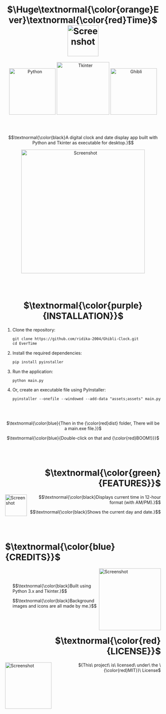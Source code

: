 <h1 align="center" font-style="bold">
  $\Huge\textnormal{\color{orange}Ever}\textnormal{\color{red}Time}$
  <img src="https://github.com/user-attachments/assets/8a9c99d1-40a1-406a-b925-8ebfb28d4111" alt="Screenshot" width="100" style="vertical-align: middle;">
</h1>
<p align="center">
  <img src="https://img.shields.io/badge/Python-3-blue?logo=python&logoColor=white" alt="Python" width=150>
  <img src="https://img.shields.io/badge/Tkinter-GUI-orange?logo=python&logoColor=white" alt="Tkinter" width=170>
  <img src="https://img.shields.io/badge/Anime-Ghibli-green?logo=anime&logoColor=white" alt="Ghibli" width=150>
</p>

<br><br>

$$\textnormal{\color{black}A digital clock and date display app built with Python and Tkinter as executable for desktop.}$$



<p align="center">
  <img src="https://github.com/user-attachments/assets/6521037e-5feb-46da-88c7-387e5a40d796" alt="Screenshot" width=400>
</p>


<br><br>

<h1 align="center"> 
  $\textnormal{\color{purple}{INSTALLATION}}$
</h1>


1. Clone the repository:
   
   ```diff
   git clone https://github.com/ridika-2004/Ghibli-Clock.git
   cd EverTime
   ```

2. Install the required dependencies:
   ```diff
   pip install pyinstaller
   ```

3. Run the application:
   ```diff
   python main.py
   ```
   
4. Or, create an executable file using PyInstaller:
   ```diff
   pyinstaller --onefile --windowed --add-data "assets;assets" main.py
   ```

<br><br>

<p align="center"> $\textnormal{\color{blue}{Then in the {\color{red}dist} folder, There will be a main.exe file.}}$ </p>
<p align="center">$\textnormal{\color{blue}{Double-click on that and {\color{red}BOOM!}}}$ </p>


  
<br><br>
<h1 align="right"> 
  $\textnormal{\color{green}{FEATURES}}$ 
</h1>

<img src="https://github.com/user-attachments/assets/18d6e794-e2af-420d-900f-81bae86ff802" alt="Screenshot" width="70" align="left" />  

<ul align="right">
  <p align= "right">$$\textnormal{\color{black}Displays current time in 12-hour format (with AM/PM).}$$</p>
  <p align= "right">$$\textnormal{\color{black}Shows the current day and date.}$$</p>
</ul>

<br><br>

<h1 align="left"> 
  $\textnormal{\color{blue}{CREDITS}}$ 
</h1>

  <img src="https://github.com/user-attachments/assets/15163489-35b0-4f81-aa32-e4a444784c46" alt="Screenshot" width="200" align="right" />
<br><br>
<ul align="left">
<p>$$\textnormal{\color{black}Built using Python 3.x and Tkinter.}$$</p>
<p>$$\textnormal{\color{black}Background images and icons are all made by me.}$$</p>
</ul>

<br><br>

<h1 align="right"> $\textnormal{\color{red}{LICENSE}}$ </h1>
<img src="https://github.com/user-attachments/assets/271ea3eb-346c-4487-9ff8-a93ab30e90eb" alt="Screenshot" width="150" align="left" style="vertical-align: bottom;" />
<p align="right">${This\ project\ is\ licensed\ under\ the \ {\color{red}MIT}}\ License$</p>

